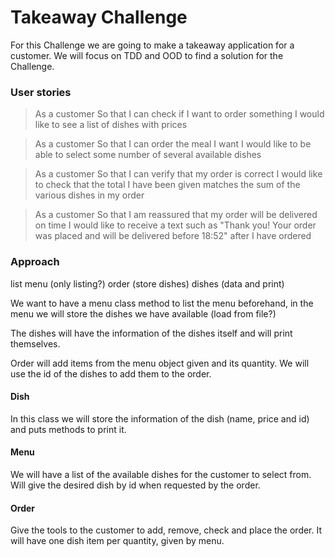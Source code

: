# Takeaway Challenge

For this Challenge we are going to make a takeaway application for a customer. We will focus on TDD and OOD to find a solution for the Challenge.

### User stories
>As a customer
So that I can check if I want to order something
I would like to see a list of dishes with prices

>As a customer
So that I can order the meal I want
I would like to be able to select some number of several available dishes

>As a customer
So that I can verify that my order is correct
I would like to check that the total I have been given matches the sum of the various dishes in my order

>As a customer
So that I am reassured that my order will be delivered on time
I would like to receive a text such as "Thank you! Your order was placed and will be delivered before 18:52" after I have ordered

### Approach

list menu (only listing?)
order (store dishes)
dishes (data and print)

We want to have a menu class method to list the menu beforehand, in the menu we will store the dishes we have available (load from file?)

The dishes will have the information of the dishes itself and will print themselves.

Order will add items from the menu object given and its quantity. We will use the id of the dishes to add them to the order.


#### Dish
In this class we will store the information of the dish (name, price and id) and puts methods to print it.


#### Menu
We will have a list of the available dishes for the customer to select from. Will give the desired dish by id when requested by the order.

#### Order
Give the tools to the customer to add, remove, check and place the order. It will have one dish item per quantity, given by menu.

